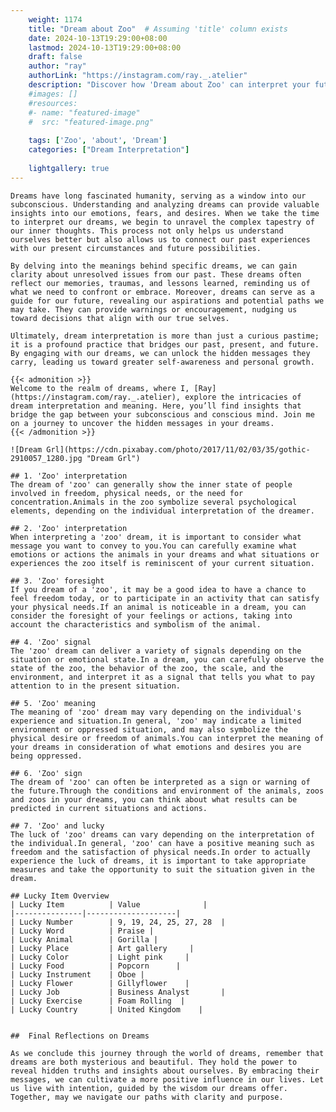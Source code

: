 ```yaml
---
    weight: 1174
    title: "Dream about Zoo"  # Assuming 'title' column exists
    date: 2024-10-13T19:29:00+08:00
    lastmod: 2024-10-13T19:29:00+08:00
    draft: false
    author: "ray"
    authorLink: "https://instagram.com/ray._.atelier"
    description: "Discover how 'Dream about Zoo' can interpret your future and uncover its significant meanings in your life."
    #images: []
    #resources:
    #- name: "featured-image"
    #  src: "featured-image.png"
    
    tags: ['Zoo', 'about', 'Dream']
    categories: ["Dream Interpretation"]
    
    lightgallery: true
---
```

    
    Dreams have long fascinated humanity, serving as a window into our subconscious. Understanding and analyzing dreams can provide valuable insights into our emotions, fears, and desires. When we take the time to interpret our dreams, we begin to unravel the complex tapestry of our inner thoughts. This process not only helps us understand ourselves better but also allows us to connect our past experiences with our present circumstances and future possibilities.
    
    By delving into the meanings behind specific dreams, we can gain clarity about unresolved issues from our past. These dreams often reflect our memories, traumas, and lessons learned, reminding us of what we need to confront or embrace. Moreover, dreams can serve as a guide for our future, revealing our aspirations and potential paths we may take. They can provide warnings or encouragement, nudging us toward decisions that align with our true selves.
    
    Ultimately, dream interpretation is more than just a curious pastime; it is a profound practice that bridges our past, present, and future. By engaging with our dreams, we can unlock the hidden messages they carry, leading us toward greater self-awareness and personal growth.
    
    {{< admonition >}}
    Welcome to the realm of dreams, where I, [Ray](https://instagram.com/ray._.atelier), explore the intricacies of dream interpretation and meaning. Here, you’ll find insights that bridge the gap between your subconscious and conscious mind. Join me on a journey to uncover the hidden messages in your dreams.
    {{< /admonition >}}
    
    ![Dream Grl](https://cdn.pixabay.com/photo/2017/11/02/03/35/gothic-2910057_1280.jpg "Dream Grl")
    
    ## 1. 'Zoo' interpretation
    The dream of 'zoo' can generally show the inner state of people involved in freedom, physical needs, or the need for concentration.Animals in the zoo symbolize several psychological elements, depending on the individual interpretation of the dreamer.
    
    ## 2. 'Zoo' interpretation
    When interpreting a 'zoo' dream, it is important to consider what message you want to convey to you.You can carefully examine what emotions or actions the animals in your dreams and what situations or experiences the zoo itself is reminiscent of your current situation.
    
    ## 3. 'Zoo' foresight
    If you dream of a 'zoo', it may be a good idea to have a chance to feel freedom today, or to participate in an activity that can satisfy your physical needs.If an animal is noticeable in a dream, you can consider the foresight of your feelings or actions, taking into account the characteristics and symbolism of the animal.
    
    ## 4. 'Zoo' signal
    The 'zoo' dream can deliver a variety of signals depending on the situation or emotional state.In a dream, you can carefully observe the state of the zoo, the behavior of the zoo, the scale, and the environment, and interpret it as a signal that tells you what to pay attention to in the present situation.
    
    ## 5. 'Zoo' meaning
    The meaning of 'zoo' dream may vary depending on the individual's experience and situation.In general, 'zoo' may indicate a limited environment or oppressed situation, and may also symbolize the physical desire or freedom of animals.You can interpret the meaning of your dreams in consideration of what emotions and desires you are being oppressed.
    
    ## 6. 'Zoo' sign
    The dream of 'zoo' can often be interpreted as a sign or warning of the future.Through the conditions and environment of the animals, zoos and zoos in your dreams, you can think about what results can be predicted in current situations and actions.
    
    ## 7. 'Zoo' and lucky
    The luck of 'zoo' dreams can vary depending on the interpretation of the individual.In general, 'zoo' can have a positive meaning such as freedom and the satisfaction of physical needs.In order to actually experience the luck of dreams, it is important to take appropriate measures and take the opportunity to suit the situation given in the dream.
    
    ## Lucky Item Overview
    | Lucky Item          | Value              |
    |---------------|--------------------|
    | Lucky Number        | 9, 19, 24, 25, 27, 28  |
    | Lucky Word          | Praise |
    | Lucky Animal        | Gorilla |
    | Lucky Place         | Art gallery     |
    | Lucky Color         | Light pink     |
    | Lucky Food          | Popcorn      |
    | Lucky Instrument    | Oboe |
    | Lucky Flower        | Gillyflower    |
    | Lucky Job           | Business Analyst       |
    | Lucky Exercise      | Foam Rolling  |
    | Lucky Country       | United Kingdom    |
    
    
    ##  Final Reflections on Dreams
    
    As we conclude this journey through the world of dreams, remember that dreams are both mysterious and beautiful. They hold the power to reveal hidden truths and insights about ourselves. By embracing their messages, we can cultivate a more positive influence in our lives. Let us live with intention, guided by the wisdom our dreams offer. Together, may we navigate our paths with clarity and purpose.
    